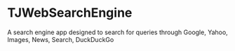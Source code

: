 # TJWebSearchEngine
A search engine app designed to search for queries through Google, Yahoo, Images, News, Search, DuckDuckGo
